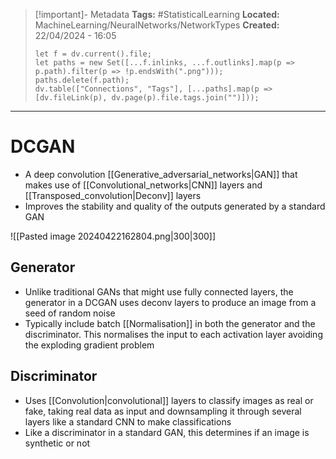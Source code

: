 > [!important]- Metadata
> **Tags:** #StatisticalLearning 
> **Located:** MachineLearning/NeuralNetworks/NetworkTypes
> **Created:** 22/04/2024 - 16:05
> ```dataviewjs
> let f = dv.current().file;
> let paths = new Set([...f.inlinks, ...f.outlinks].map(p => p.path).filter(p => !p.endsWith(".png")));
> paths.delete(f.path);
> dv.table(["Connections", "Tags"], [...paths].map(p => [dv.fileLink(p), dv.page(p).file.tags.join("")]));
> ```

___
# DCGAN
- A deep convolution [[Generative_adversarial_networks|GAN]] that makes use of [[Convolutional_networks|CNN]] layers and [[Transposed_convolution|Deconv]] layers
- Improves the stability and quality of the outputs generated by a standard GAN

![[Pasted image 20240422162804.png|300|300]]
## Generator
- Unlike traditional GANs that might use fully connected layers, the generator in a DCGAN uses deconv layers to produce an image from a seed of random noise
- Typically include batch [[Normalisation]] in both the generator and the discriminator. This normalises the input to each activation layer avoiding the exploding gradient problem 

## Discriminator 
- Uses [[Convolution|convolutional]] layers to classify images as real or fake, taking real data as input and downsampling it through several layers like a standard CNN to make classifications
- Like a discriminator in a standard GAN, this determines if an image is synthetic or not
